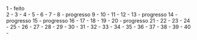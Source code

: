 1 - feito  
2 - 
3 - 
4 - 
5 - 
6 - 
7 - 
8 - progresso
9 - 
10 - 
11 - 
12 - 
13 - progresso
14 - progresso
15 - progresso
16 - 
17 - 
18 - 
19 - 
20 - progresso
21 - 
22 - 
23 - 
24 - 
25 - 
26 - 
27 - 
28 - 
29 - 
30 - 
31 - 
32 - 
33 - 
34 - 
35 - 
36 - 
37 - 
38 - 
39 - 
40 - 

